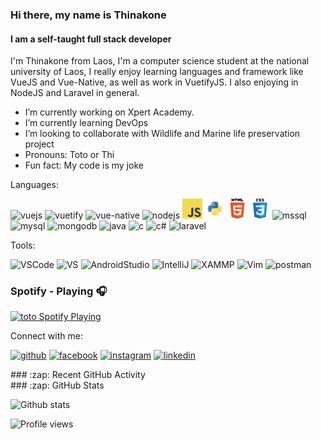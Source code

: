 ### Hi there, my name is Thinakone
#### I am a self-taught full stack developer
I'm Thinakone from Laos, I'm a computer science student at the national university of Laos, I really enjoy learning languages and framework like VueJS and Vue-Native, as well as work in VuetifyJS. I also enjoying in NodeJS and Laravel in general.


-  I’m currently working on Xpert Academy. 
-  I’m currently learning DevOps 
-  I’m looking to collaborate with Wildlife and Marine life preservation project 
-  Pronouns: Toto or Thi 
-  Fun fact: My code is my joke 

Languages: 

<img src='https://img.icons8.com/color/2x/vue-js.png' alt='vuejs' height='32'> <img src='https://res.cloudinary.com/vuejsprojects/image/upload/c_scale,f_auto,q_auto,w_400/v1/tag/vuetify.jpg' alt='vuetify' height='32'> <img src='https://vue-native.io/images/logo.png' alt='vue-native' height='32'> <img src='https://img.icons8.com/color/2x/nodejs.png' alt='nodejs' height='32'> <img src='https://raw.githubusercontent.com/github/explore/80688e429a7d4ef2fca1e82350fe8e3517d3494d/topics/javascript/javascript.png' alt='javascript' height='32'> <img src='https://raw.githubusercontent.com/github/explore/80688e429a7d4ef2fca1e82350fe8e3517d3494d/topics/python/python.png' alt='python' height='32'> <img src='https://raw.githubusercontent.com/github/explore/80688e429a7d4ef2fca1e82350fe8e3517d3494d/topics/html/html.png' alt='html' height='32'> <img src='https://raw.githubusercontent.com/github/explore/80688e429a7d4ef2fca1e82350fe8e3517d3494d/topics/css/css.png' alt='css' height='32'> <img src='https://hackr.io/tutorials/learn-sql-server/logo/logo-sql-server?ver=1557508629' alt='mssql' height='32'> <img src='https://img.icons8.com/ios/2x/mysql-logo.png' alt='mysql' height='32'> <img src='https://img.icons8.com/color/2x/mongodb.png' alt='mongodb' height='32'> <img src='https://img.icons8.com/color/2x/java-coffee-cup-logo.png' alt='java' height='32'> <img src='https://encrypted-tbn0.gstatic.com/images?q=tbn%3AANd9GcTjMPdhc4LdFg0n6IZEk5dxPM4lTQjlAGqnHg&usqp=CAU' alt='c' height='32'> <img src='https://img.icons8.com/color/2x/c-sharp-logo.png' alt='c#' height='32'> <img src='https://www.secret-source.eu/wp-content/uploads/2017/11/Laravel-logo.jpg' alt='laravel' height='32'>

Tools:

<img src='https://img.icons8.com/fluent/2x/visual-studio-code-2019.png' alt='VSCode' height='32'> <img src='https://img.icons8.com/color/2x/visual-studio.png' alt='VS' height='32'> <img src='https://e7.pngegg.com/pngimages/466/228/png-clipart-android-studio-integrated-development-environment-logo-android-studio-logo.png' alt='AndroidStudio' height='32'> <img src='https://upload.wikimedia.org/wikipedia/commons/thumb/d/d5/IntelliJ_IDEA_Logo.svg/1024px-IntelliJ_IDEA_Logo.svg.png' alt='IntelliJ' height='32'> <img src='https://www.netefficiency.co.uk/media/blog/wp-content/uploads/2016/06/blog-xampp.jpg' alt='XAMMP' height='32' width='32'> <img src='https://upload.wikimedia.org/wikipedia/commons/thumb/9/9f/Vimlogo.svg/1022px-Vimlogo.svg.png' alt='Vim' height='32'> <img src='https://xebialabs.com/wp-content/uploads/files/tool-chest/postman.jpg' alt='postman' height='32'>

### Spotify - Playing :headphones:
[<img src='https://spotify-now-playing.toto-thi.vercel.app/api/spotify' alt='toto Spotify Playing' width='350'/>](https://open.spotify.com/user/poxejuur7j4q1satbnxtnsljp)

Connect with me:

[<img src='https://cdn.jsdelivr.net/npm/simple-icons@3.0.1/icons/github.svg' alt='github' height='40'>](https://github.com/Toto-thi)  [<img src='https://cdn.jsdelivr.net/npm/simple-icons@3.0.1/icons/facebook.svg' alt='facebook' height='40'>](https://www.facebook.com/TotoThii) [<img src='https://cdn.jsdelivr.net/npm/simple-icons@3.0.1/icons/instagram.svg' alt='instagram' height='40'>](https://www.instagram.com/toto_thii) [<img src='https://cdn.jsdelivr.net/npm/simple-icons@3.0.1/icons/linkedin.svg' alt='linkedin' height='40'>](www.linkedin.com/in/toto-thi) 

<summary>### :zap: Recent GitHub Activity</summary>
<!--START_SECTION:activity-->

<!--END_SECTION:activity-->

<summary>### :zap: GitHub Stats</summary>
 
![Github stats](https://github-readme-stats.vercel.app/api?username=Toto-thi&show_icons=true&theme=tokyonight)

![Profile views](https://gpvc.arturio.dev/Toto-thi) 
